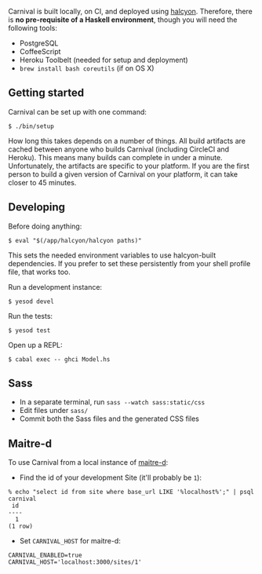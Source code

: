 Carnival is built locally, on CI, and deployed using [halcyon][]. Therefore,
there is **no pre-requisite of a Haskell environment**, though you will need the
following tools:

- PostgreSQL
- CoffeeScript
- Heroku Toolbelt (needed for setup and deployment)
- `brew install bash coreutils` (if on OS X)

[halcyon]: https://halcyon.sh/

## Getting started

Carnival can be set up with one command:

```
$ ./bin/setup
```

How long this takes depends on a number of things. All build artifacts are
cached between anyone who builds Carnival (including CircleCI and Heroku). This
means many builds can complete in under a minute. Unfortunately, the artifacts
are specific to your platform. If you are the first person to build a given
version of Carnival on your platform, it can take closer to 45 minutes.

## Developing

Before doing anything:

```
$ eval "$(/app/halcyon/halcyon paths)"
```

This sets the needed environment variables to use halcyon-built dependencies. If
you prefer to set these persistently from your shell profile file, that works
too.

Run a development instance:

```
$ yesod devel
```

Run the tests:

```
$ yesod test
```

Open up a REPL:

```
$ cabal exec -- ghci Model.hs
```

## Sass

- In a separate terminal, run `sass --watch sass:static/css`
- Edit files under `sass/`
- Commit both the Sass files and the generated CSS files

## Maitre-d

To use Carnival from a local instance of [maitre-d][]:

- Find the id of your development Site (it'll probably be `1`):

```
% echo "select id from site where base_url LIKE '%localhost%';" | psql carnival
 id
----
  1
(1 row)

```

- Set `CARNIVAL_HOST` for maitre-d:

```
CARNIVAL_ENABLED=true
CARNIVAL_HOST='localhost:3000/sites/1'
```

[maitre-d]: https://github.com/thoughtbot/maitre-d
